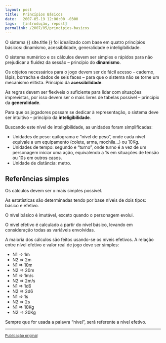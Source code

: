 ```yaml
---
layout: post
title:  Princípios Básicos
date:   2007-05-19 12:00:00 -0300
tags:   [introdução, repost]
permalink: /2007/05/principios-basicos
---
```


O sistema {{ site.title }} foi idealizado com base em quatro princípios básicos:
dinamismo, acessiblidade, generalidade e inteligibilidade.

O sistema numérico e os cálculos devem ser simples e rápidos para não prejudicar
a fluidez da sessão – princípio do **dinamismo**.

Os objetos necessários para o jogo devem ser de fácil acesso – caderno, lápis,
borracha e dados de seis faces – para que o sistema não se torne um mecanismo
elitista. Princípio da **acessibilidade**.

As regras devem ser flexíveis o suficiente para lidar com situações imprevistas,
por isso devem ser o mais livres de tabelas possível – princípio da
**generalidade**.

Para que os jogadores possam se dedicar à representação, o sistema deve ser
intuitivo – princípio da **inteligibilidade**.

Buscando este nível de inteligibilidade, as unidades foram simplificadas:

- Unidades de peso: quilograma e “nível de peso”, onde cada nível equivale a um
  equipamento (colete, arma, mochila…) ou 10Kg.
- Unidades de tempo: segundo e “turno”, onde turno é a vez de um personagem
  iniciar uma ação, equivalendo a 1s em situações de tensão ou 10s em outros
  casos.
- Unidade de distância: metro.

## Referências simples

Os cálculos devem ser o mais simples possível.

As estatísticas são determinadas tendo por base níveis de dois tipos: básico e
efetivo.

O nível básico é imutável, exceto quando o personagem evolui.

O nível efetivo é calculado a partir do nível básico, levando em consideração
todas as variáveis envolvidas.

A maioria dos cálculos são feitos usando-se os níveis efetivos. A relação entre
nível efetivo e valor real de jogo deve ser simples:

- N1 ⇒ 1m
- N2 ⇒ 2m
- N1 ⇒ 10m
- N2 ⇒ 20m
- N1 ⇒ 1m/s
- N2 ⇒ 2m/s
- N1 ⇒ 1d6
- N2 ⇒ 2d6
- N1 ⇒ 1s
- N2 ⇒ 2s
- N1 ⇒ 10Kg
- N2 ⇒ 20Kg

Sempre que for usada a palavra “nível”, será referente a nível efetivo.

--------------------------------------------------------------------------------

<div class="text-right">
  <small>
    <a href="http://khondaj.blogspot.com/2007/05/princpios-bsicos.html">
      Publicação original
    </a>
  </small>
</div>
